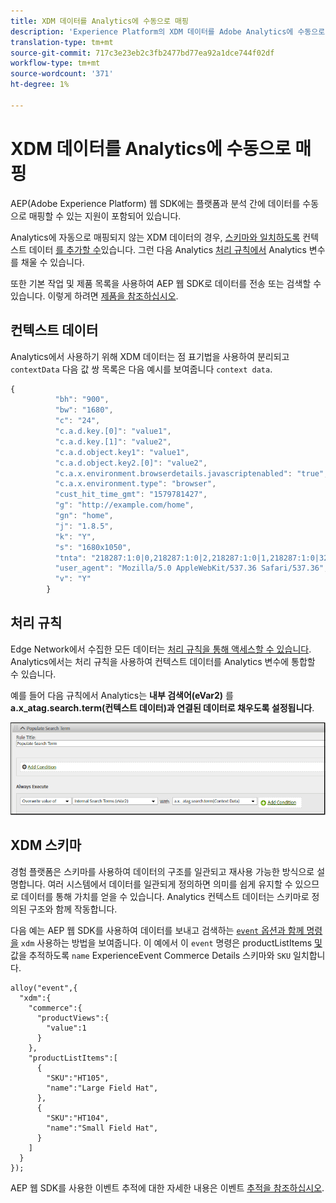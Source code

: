 ```yaml
---
title: XDM 데이터를 Analytics에 수동으로 매핑
description: 'Experience Platform의 XDM 데이터를 Adobe Analytics에 수동으로 매핑 '
translation-type: tm+mt
source-git-commit: 717c3e23eb2c3fb2477bd77ea92a1dce744f02df
workflow-type: tm+mt
source-wordcount: '371'
ht-degree: 1%

---
```



# XDM 데이터를 Analytics에 수동으로 매핑

AEP(Adobe Experience Platform) 웹 SDK에는 플랫폼과 분석 간에 데이터를 수동으로 매핑할 수 있는 지원이 포함되어 있습니다.

Analytics에 자동으로 매핑되지 않는 XDM 데이터의 경우, [스키마와 일치하도록](https://docs.adobe.com/content/help/en/analytics/implementation/vars/page-vars/contextdata.html) 컨텍스트 데이터 [를 추가할 수](https://docs.adobe.com/content/help/en/experience-platform/xdm/schema/composition.html)있습니다. 그런 다음 Analytics [처리 규칙에서](https://docs.adobe.com/content/help/en/analytics/admin/admin-tools/processing-rules/processing-rules-configuration/t-processing-rules.html) Analytics 변수를 채울 수 있습니다.

또한 기본 작업 및 제품 목록을 사용하여 AEP 웹 SDK로 데이터를 전송 또는 검색할 수 있습니다. 이렇게 하려면 [제품을 참조하십시오](https://docs.adobe.com/content/help/en/experience-platform/edge/implement/commerce.html).

## 컨텍스트 데이터

Analytics에서 사용하기 위해 XDM 데이터는 점 표기법을 사용하여 분리되고 `contextData` 다음 값 쌍 목록은 다음 예시를 보여줍니다 `context data`.

```javascript
{
          "bh": "900",
          "bw": "1680",
          "c": "24",
          "c.a.d.key.[0]": "value1",
          "c.a.d.key.[1]": "value2",
          "c.a.d.object.key1": "value1",
          "c.a.d.object.key2.[0]": "value2",
          "c.a.x.environment.browserdetails.javascriptenabled": "true",
          "c.a.x.environment.type": "browser",
          "cust_hit_time_gmt": "1579781427",
          "g": "http://example.com/home",
          "gn": "home",
          "j": "1.8.5",
          "k": "Y",
          "s": "1680x1050",
          "tnta": "218287:1:0|0,218287:1:0|2,218287:1:0|1,218287:1:0|32767,218287:1:0|1,218287:1:0|0,218287:1:0|1,218287:1:0|0,218287:1:0|1",
          "user_agent": "Mozilla/5.0 AppleWebKit/537.36 Safari/537.36",
          "v": "Y"
        }
```

## 처리 규칙

Edge Network에서 수집한 모든 데이터는 [처리 규칙을 통해 액세스할 수 있습니다](https://docs.adobe.com/content/help/en/analytics/admin/admin-tools/processing-rules/processing-rules-configuration/t-processing-rules.html). Analytics에서는 처리 규칙을 사용하여 컨텍스트 데이터를 Analytics 변수에 통합할 수 있습니다.

예를 들어 다음 규칙에서 Analytics는 **내부 검색어(eVar2)** 를 **a.x_atag.search.term(컨텍스트 데이터)과 연결된 데이터로 채우도록 설정됩니다**.

![](assets/examplerule.png)


## XDM 스키마

경험 플랫폼은 스키마를 사용하여 데이터의 구조를 일관되고 재사용 가능한 방식으로 설명합니다. 여러 시스템에서 데이터를 일관되게 정의하면 의미를 쉽게 유지할 수 있으므로 데이터를 통해 가치를 얻을 수 있습니다. Analytics 컨텍스트 데이터는 스키마로 정의된 구조와 함께 작동합니다.

다음 예는 AEP 웹 SDK를 사용하여 데이터를 보내고 검색하는 [`event` 옵션과 함께 명령을](https://docs.adobe.com/content/help/en/experience-platform/edge/fundamentals/tracking-events.html) `xdm` 사용하는 방법을 보여줍니다. 이 예에서 이 `event` 명령은 productListItems [및](https://github.com/adobe/xdm/blob/1c22180490558e3c13352fe3e0540cb7e93c69ca/docs/reference/context/experienceevent-commerce.schema.md) 값을 추적하도록 `name` ExperienceEvent Commerce Details 스키마와 `SKU` 일치합니다.


```
alloy("event",{
  "xdm":{
    "commerce":{
      "productViews":{
        "value":1
      }
    },
    "productListItems":[
      {
        "SKU":"HT105",
        "name":"Large Field Hat",
      },
      {
        "SKU":"HT104",
        "name":"Small Field Hat",
      }
    ]
  }
});
```

AEP 웹 SDK를 사용한 이벤트 추적에 대한 자세한 내용은 이벤트 [추적을 참조하십시오](https://docs.adobe.com/content/help/en/experience-platform/edge/fundamentals/tracking-events.html).